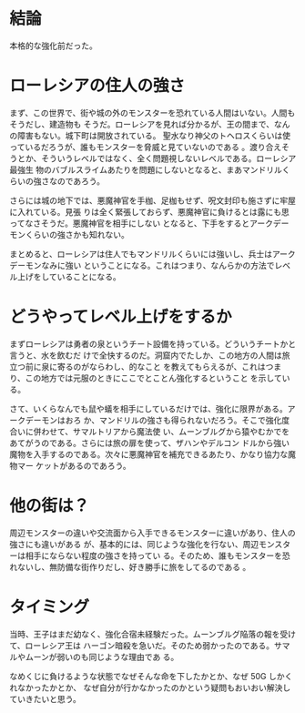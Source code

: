 # 結論

本格的な強化前だった。

# ローレシアの住人の強さ

まず、この世界で、街や城の外のモンスターを恐れている人間はいない。人間もそうだし、建造物も
そうだ。ローレシアを見れば分かるが、王の間まで、なんの障害もない。城下町は開放されている。
聖水なり神父のトヘロスくらいは使っているだろうが、誰もモンスターを脅威と見ていないのである
。渡り合えそうとか、そういうレベルではなく、全く問題視しないレベルである。ローレシア最強生
物のバブルスライムあたりを問題にしないとなると、まあマンドリルくらいの強さなのであろう。

さらには城の地下では、悪魔神官を手枷、足枷もせず、呪文封印も施さずに牢屋に入れている。見張
りは全く緊張しておらず、悪魔神官に負けるとは露にも思ってなさそうだ。悪魔神官を相手にしない
となると、下手をするとアークデーモンくらいの強さかも知れない。

まとめると、ローレシアは住人でもマンドリルくらいには強いし、兵士はアークデーモンなみに強い
ということになる。これはつまり、なんらかの方法でレベル上げをしていることになる。

# どうやってレベル上げをするか

まずローレシアは勇者の泉というチート設備を持っている。どういうチートかと言うと、水を飲むだ
けで全快するのだ。洞窟内でたしか、この地方の人間は旅立つ前に泉に寄るのがならわし、的なこと
を教えてもらえるが、これはつまり、この地方では元服のときにここでとことん強化するということ
を示している。

さて、いくらなんでも鼠や蟻を相手にしているだけでは、強化に限界がある。アークデーモンはおろ
か、マンドリルの強さも得られないだろう。そこで強化度合いに併わせて、サマルトリアから魔法使
い、ムーンブルグから猿やむかでをあてがうのである。さらには旅の扉を使って、ザハンやデルコン
ドルから強い魔物を入手するのである。次々に悪魔神官を補充できるあたり、かなり協力な魔物マー
ケットがあるのであろう。

# 他の街は？

周辺モンスターの違いや交流面から入手できるモンスターに違いがあり、住人の強さにも違いがある
が、基本的には、同じような強化を行ない、周辺モンスターは相手にならない程度の強さを持ってい
る。そのため、誰もモンスターを恐れないし、無防備な街作りだし、好き勝手に旅をしてるのである
。

# タイミング

当時、王子はまだ幼なく、強化合宿未経験だった。ムーンブルグ陥落の報を受けて、ローレシア王は
ハーゴン暗殺を急いだ。そのため弱かったのである。サマルやムーンが弱いのも同じような理由であ
る。

なめくじに負けるような状態でなぜそんな命を下したかとか、なぜ 50G しかくれなかったかとか、
なぜ自分が行かなかったのかという疑問もおいおい解決していきたいと思う。

<!-- vim: set tw=90 filetype=markdown : -->

